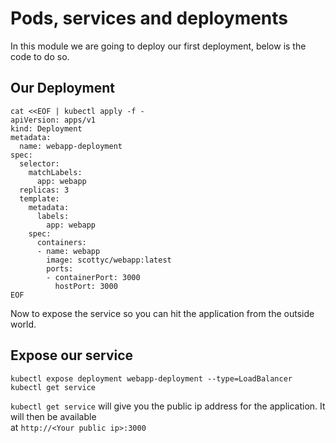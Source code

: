 # Pods, services and deployments

In this module we are going to deploy our first deployment, below is the code to do so.

## Our Deployment
```
cat <<EOF | kubectl apply -f -
apiVersion: apps/v1 
kind: Deployment
metadata:
  name: webapp-deployment
spec:
  selector:
    matchLabels:
      app: webapp
  replicas: 3
  template:
    metadata:
      labels:
        app: webapp
    spec:
      containers:
      - name: webapp
        image: scottyc/webapp:latest
        ports:
        - containerPort: 3000
          hostPort: 3000
EOF
```

Now to expose the service so you can hit the application from the outside world.

## Expose our service
`kubectl expose deployment webapp-deployment --type=LoadBalancer`  
`kubectl get service`


`kubectl get service` will give you the public ip address for the application. It will then be available  
at `http://<Your public ip>:3000` 
